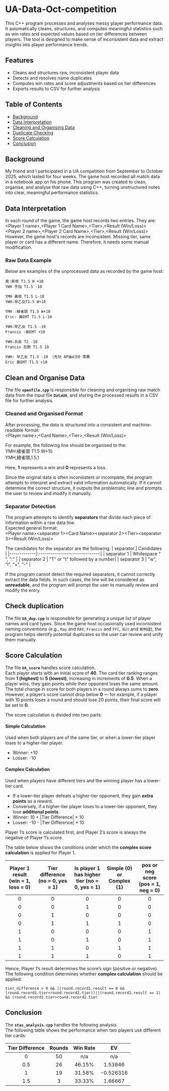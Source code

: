 # UA-Data-Oct-competition
This C++ program processes and analyses messy player performance data. It automatically cleans, structures, and computes meaningful statistics such as win rates and expected values based on tier differences between players. The tool is designed to make sense of inconsistent data and extract insights into player performance trends.

## Features
- Cleans and structures raw, inconsistent player data
- Detects and resolves name duplicates
- Computes win rates and score adjustments based on tier differences
- Exports results to CSV for further analysis

## Table of Contents
- [Background](#background)
- [Data Interpretation](#data-interpretation)
- [Cleaning and Organising Data](#clean-and-organise-data)
- [Duplicate Checking](#check-duplication)
- [Score Calculation](#score-calculation)
- [Conclusion](#Conclusion)

## Background
My friend and I participated in a UA competition from September to October 2025, which lasted for four weeks.
The game host recorded all match data in a notebook app on his phone.
This program was created to clean, organise, and analyse that raw data using C++, turning unstructured notes into clear, meaningful performance statistics.

## Data Interpretation
In each round of the game, the game host records two entries. They are:\
\<Player 1 name\>,\<Player 1 Card Name\>,\<Tier\>,\<Result (Win/Loss)\>\
\<Player 2 name\>,\<Player 2 Card Name\>,\<Tier\>,\<Result (Win/Loss)\>\
However, the game host's records are inconsistent. Missing tier, same player or card has a different name. Therefore, it needs some manual modification.
### Raw Data Example
Below are examples of the unprocessed data as recorded by the game host:
```
臭:紫坂 T1.5 W +10
YWH 手指 T1.5 -10

YMH 黃坂 T1.5 L-10
YWH:早乙女T1.5 W+10

YMH :綠雀頭 T1.5 W+10
Eric: 黃EMT T1.5 L-10

YWH:早乙女 T1.5 -10
Francis :紫EMT +10

YWH:兵長 T2 -10
Francis 忍野 T1.5 10

YWH: 早乙女 T1.5 -10 （先功 AP抽4次0 零費
Eric 黃EMT T1.5 +10
```

## Clean and Organise Data

The file **`openfile.cpp`** is responsible for cleaning and organising raw match data from the input file **`DataUA`**, and storing the processed results in a CSV file for further analysis.

### Cleaned and Organised Format
After processing, the data is structured into a consistent and machine-readable format:  
\<Player name\>,\<Card Name\>,\<Tier\>,\<Result (Win/Loss)\>

For example, the following line should be organised to the:\
YMH:綠雀頭 T1.5 W+10\
YMH,綠雀頭,1.5,1

Here, **1** represents a win and **0** represents a loss.

Since the original data is often inconsistent or incomplete, the program attempts to interpret and extract valid information automatically. If it cannot determine the correct structure, it outputs the problematic line and prompts the user to review and modify it manually.

### Separator Detection
The program attempts to identify **separators** that divide each piece of information within a raw data line.\
Expected general format:\
\<Player name\>\<separator 1\>\<Card Name\>\<separator 2\>\<Tier\>\<separator 3\>\<Result (Win/Loss)\>

The candidates for the separator are the following:
| separator   | Candidates                     |
|-------------|:------------------------------:|
| separator 1 | Whitespace " ", ":"            |
| separator 2 | "T" or "t" followed by a number|
| separator 3 | "w", "l", "+", "-"             |

If the program cannot detect the required separators, it cannot correctly extract the data fields. In such cases, the line will be considered as **unreadable**, and the program will prompt the user to manually review and modify the entry.

## Check duplication
The file **`UA_dup.cpp`** is responsible for generating a unique list of player names and card types. Since the game host occasionally used inconsistent naming conventions (e.g., `Ray` and `RAY`, `Francis` and `FFC`, `羽川` and `紫物語`), the program helps identify potential duplicates so the user can review and unify them manually.

## Score Calculation
The file **`UA_score`** handles score calculation.  
Each player starts with an initial score of **40**. The card tier ranking ranges from **1 (highest)** to **5 (lowest)**, increasing in increments of **0.5**. When a player wins, they gain points while their opponent loses the same amount. The total change in score for both players in a round always sums to **zero**. However, a player’s score cannot drop below **0** — for example, if a player with 10 points loses a round and should lose 20 points, their final score will be set to **0**.

The score calculation is divided into two parts:

#### Simple Calculation
Used when both players are of the same tier, or when a lower-tier player loses to a higher-tier player.
  - Winner: +10
  - Losser: -10
#### Complex Calculation
Used when players have different tiers and the winning player has a lower-tier card.   
  - If a lower-tier player defeats a higher-tier opponent, they gain **extra points** as a reward.
  - Conversely, if a higher-tier player loses to a lower-tier opponent, they lose **additional points**.
  - Winner: 10 + |Tier Difference| * 10
  - Losser: -10 - |Tier Difference| * 10

Player 1’s score is calculated first, and Player 2’s score is always the negative of Player 1’s score.

The table below shows the conditions under which the **complex score calculation** is applied for Player 1.

| Player 1 result (win = 1, loss = 0) |Tier difference (no = 0, yes = 1) | Is player 1 has higher tier (no = 0, yes = 1) | Simple (0) or Complex (1) | pos or neg score (pos = 1, neg = 0) |
|:-:|:-:|:-:|:-:|:-:|
| 0 | 0 | 0 | 0 | 0 |
| 0 | 0 | 1 | 0 | 0 |
| 0 | 1 | 0 | 0 | 0 |
| 0 | 1 | 1 | 1 | 0 |
| 1 | 0 | 0 | 0 | 1 |
| 1 | 0 | 1 | 0 | 1 |
| 1 | 1 | 0 | 1 | 1 |
| 1 | 1 | 1 | 0 | 1 |

Hence, Player 1’s result determines the score’s sign (positive or negative).  
The following condition determines whether **complex calculation** should be applied:
```
tier_difference > 0 && ((round.record1.result == 0 && (round.record1.tier<round.record2.tier))||(round.record1.result == 1) && (round.record1.tier>round.record2.tier
```

## Conclusion
The **`stas_analysis.cpp`** handles the following analysis.  
The following table shows the performance when two players use different tier cards:

| Tier Difference | Rounds | Win Rate | EV |
|:-:|:-:|:-:|:-:|
| 0 | 50 | n/a | n/a |
| 0.5 | 26 | 46.15% | 1.53846 |
| 1 | 19 | 31.58% | -0.526316 |
| 1.5 | 3 | 33.33% | 1.66667 |
